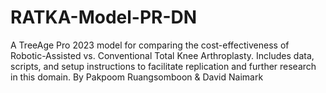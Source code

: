 # RATKA-Model-PR-DN
A TreeAge Pro 2023 model for comparing the cost-effectiveness of Robotic-Assisted vs. Conventional Total Knee Arthroplasty. Includes data, scripts, and setup instructions to facilitate replication and further research in this domain. By Pakpoom Ruangsomboon &amp; David Naimark
